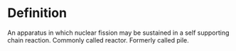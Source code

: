 # Definition

An apparatus in which nuclear fission may be sustained in a self
supporting chain reaction. Commonly called reactor. Formerly called
pile.
